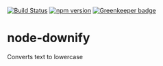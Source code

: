 [![Build Status](https://travis-ci.org/mrstebo/node-downify.svg?branch=master)](https://travis-ci.org/mrstebo/node-downify)
[![npm version](https://badge.fury.io/js/downify.svg)](https://badge.fury.io/js/downify)
[![Greenkeeper badge](https://badges.greenkeeper.io/mrstebo/node-downify.svg)](https://greenkeeper.io/)

# node-downify

Converts text to lowercase
